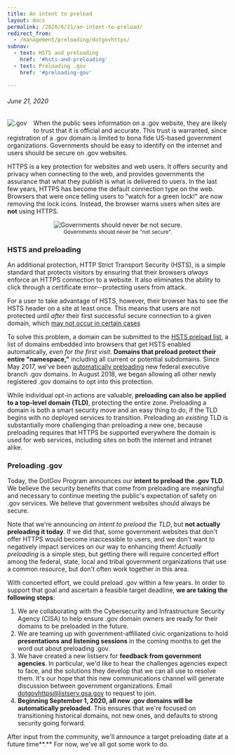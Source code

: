 ```yaml
---
title: An intent to preload
layout: docs
permalink: /2020/6/21/an-intent-to-preload/
redirect_from:
  - /management/preloading/dotgovhttps/
subnav:
  - text: HSTS and preloading
    href: '#hsts-and-preloading'
  - text: Preloading .gov
    href: '#preloading-gov'

---
```

###### June 21, 2020

<img src="/assets/img/dotgov-152.png" alt=".gov" style="float:left;margin:0 15px 15px 0"/>When the public sees information on a .gov website, they are likely to trust that it is official and accurate. This trust is warranted, since registration of a .gov domain is limited to bona fide US-based government organizations. Governments should be easy to identify on the internet and users should be secure on .gov websites.

HTTPS is a key protection for websites and web users. It offers security and privacy when connecting to the web, and provides governments the assurance that what they publish is what is delivered to users. In the last few years, HTTPS has become the default connection type on the web. Browsers that were once telling users to "watch for a green lock!" are now removing the lock icons. Instead, the browser warns users when sites are **not** using HTTPS.

<p style="text-align:center;"><img src="/assets/img/securedotgov.png" alt="Governments should never be not secure." style="text-align:center" /><br/><span style="font-size:12px;text-align:center;">Governments should never be "not secure".</span></p>

### HSTS and preloading

An additional protection, HTTP Strict Transport Security (HSTS), is a simple standard that protects visitors by ensuring that their browsers *always* enforce an HTTPS connection to a website. It also eliminates the ability to click through a certificate error--protecting users from attack.

For a user to take advantage of HSTS, however, their browser has to see the HSTS header on a site at least once. This means that users are not protected until *after* their first successful secure connection to a given domain, which  [may not occur in certain cases](https://https.cio.gov/hsts/#hsts-preloading)

To solve this problem, a domain can be submitted to the [HSTS preload list](https://hstspreload.org), a list of domains embedded into browsers that get HSTS enabled automatically, *even for the first visit*. **Domains that preload protect their entire "namespace,"** including all current or potential subdomains. Since May 2017, we've been [automatically preloading](https://www.cio.gov/2017/01/19/automatic-https.html) new federal executive branch .gov domains. In August 2018, we began allowing all other newly registered .gov domains to opt into this protection.

While individual opt-in actions are valuable, **preloading can also be applied to a top-level domain (TLD)**, protecting the entire zone. Preloading a domain is both a smart security move and an easy thing to do, if the TLD begins with no deployed services to transition. Preloading an *existing* TLD is substantially more challenging than preloading a new one, because preloading requires that HTTPS be supported everywhere the domain is used for web services, including sites on both the internet and intranet alike.

### Preloading .gov

Today, the DotGov Program announces our **intent to preload the .gov TLD**. We believe the security benefits that come from preloading are meaningful and necessary to continue meeting the public's expectation of safety on .gov services. We believe that government websites should always be secure.

Note that we're announcing *an intent to preload the TLD*, but **not actually preloading it today**. If we did that, some government websites that don't offer HTTPS would become inaccessible to users, and we don't want to negatively impact services on our way to enhancing them! *Actually preloading* is a simple step, but getting there will require concerted effort among the federal, state, local and tribal government organizations that use a common resource, but don't often work together in this area.

With concerted effort, we could preload .gov within a few years. In order to support that goal and ascertain a feasible target deadline, **we are taking the following steps**:

1. We are collaborating with the Cybersecurity and Infrastructure Security Agency (CISA) to help ensure .gov domain owners are ready for their domains to be preloaded in the future.
2. We are teaming up with government-affiliated civic organizations to hold **presentations and listening sessions** in the coming months to get the word out about preloading .gov.
3. We have created a new listserv for **feedback from government agencies**. In particular, we'd like to hear the challenges agencies expect to face, and the solutions they develop that we can all use to resolve them. It's our hope that this new communications channel will generate discussion between government organizations. Email <a href="mailto:dotgovhttps@listserv.gsa.gov">dotgovhttps@listserv.gsa.gov</a> to request to join.
4. **Beginning September 1, 2020, all new .gov domains will be automatically preloaded**. This ensures that we're focused on transitioning historical domains, not new ones, and defaults to strong security going forward.

After input from the community, we'll announce a target preloading date at a future time**.** For now, we've all got some work to do.
